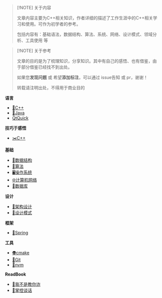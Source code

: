 

> [!NOTE] 关于内容
> 
> 文章内容主要为C++相关知识，作者详细的描述了工作生涯中的C++相关学习和使用。可作为初学者的参考。
> 
> 包括内容有：基础语法，数据结构、算法、系统、网络、设计模式、领域分析、工具使用 等

> [!NOTE] 关于参考
> 
> 文章的目的是为了梳理知识，分享知识。其中有自己的感悟、也有借鉴，由于部分借鉴已经找不到出处。
> 
> 如果您**发现问题** 或 希望**添加标注**，可以通过 issue告知 或 pr，谢谢！
> 
> 转载请注明出处，不得用于商业目的

**语言**
- [🚀C++](doc/summary/c++.md)
- [👻Java](doc/summary/java.md)
- [QtQuick](doc/summary/qtquick.md)

**技巧于感悟**
- [✂️C++](doc/summary/c++_skill.md)

**基础**
- [🧱数据结构](doc/summary/data_structure.md)
- [🤞算法](doc/summary/algorithm.md)
- [🖥️操作系统](doc/summary/operating_system.md)
- [🌐计算机网络](doc/summary/network.md)
- [🧳数据库](doc/database.md)

**设计**
- [🦑架构设计](doc/summary/design_architect.md)
- [🤖设计模式](doc/summary/design_pattern.md)

**框架**
- [🥂Spring](doc/summary/spring.md)

**工具**
- [👽cmake](doc/summary/cmake.md)
- [🎪Git](doc/summary/git.md)
- [👝nvm](doc/summary/nvm.md)

**ReadBook**
- [📖我不是教你诈](doc/readbook/我不是教你诈.md)
- [📔掌控谈话](doc/readbook/掌控谈话.md)
